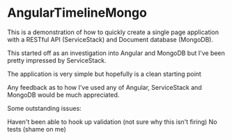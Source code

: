 AngularTimelineMongo
====================

This is a demonstration of how to quickly create a single page application with a RESTful API (ServiceStack) and Document database (MongoDB).

This started off as an investigation into Angular and MongoDB but I've been pretty impressed by ServiceStack.

The application is very simple but hopefully is a clean starting point

Any feedback as to how I've used any of Angular, ServiceStack and MongoDB would be much appreciated.

Some outstanding issues:

Haven't been able to hook up validation (not sure why this isn't firing)
No tests (shame on me)
